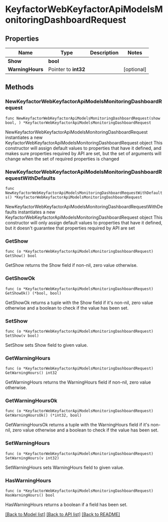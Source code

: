 # KeyfactorWebKeyfactorApiModelsMonitoringDashboardRequest

## Properties

Name | Type | Description | Notes
------------ | ------------- | ------------- | -------------
**Show** | **bool** |  | 
**WarningHours** | Pointer to **int32** |  | [optional] 

## Methods

### NewKeyfactorWebKeyfactorApiModelsMonitoringDashboardRequest

`func NewKeyfactorWebKeyfactorApiModelsMonitoringDashboardRequest(show bool, ) *KeyfactorWebKeyfactorApiModelsMonitoringDashboardRequest`

NewKeyfactorWebKeyfactorApiModelsMonitoringDashboardRequest instantiates a new KeyfactorWebKeyfactorApiModelsMonitoringDashboardRequest object
This constructor will assign default values to properties that have it defined,
and makes sure properties required by API are set, but the set of arguments
will change when the set of required properties is changed

### NewKeyfactorWebKeyfactorApiModelsMonitoringDashboardRequestWithDefaults

`func NewKeyfactorWebKeyfactorApiModelsMonitoringDashboardRequestWithDefaults() *KeyfactorWebKeyfactorApiModelsMonitoringDashboardRequest`

NewKeyfactorWebKeyfactorApiModelsMonitoringDashboardRequestWithDefaults instantiates a new KeyfactorWebKeyfactorApiModelsMonitoringDashboardRequest object
This constructor will only assign default values to properties that have it defined,
but it doesn't guarantee that properties required by API are set

### GetShow

`func (o *KeyfactorWebKeyfactorApiModelsMonitoringDashboardRequest) GetShow() bool`

GetShow returns the Show field if non-nil, zero value otherwise.

### GetShowOk

`func (o *KeyfactorWebKeyfactorApiModelsMonitoringDashboardRequest) GetShowOk() (*bool, bool)`

GetShowOk returns a tuple with the Show field if it's non-nil, zero value otherwise
and a boolean to check if the value has been set.

### SetShow

`func (o *KeyfactorWebKeyfactorApiModelsMonitoringDashboardRequest) SetShow(v bool)`

SetShow sets Show field to given value.


### GetWarningHours

`func (o *KeyfactorWebKeyfactorApiModelsMonitoringDashboardRequest) GetWarningHours() int32`

GetWarningHours returns the WarningHours field if non-nil, zero value otherwise.

### GetWarningHoursOk

`func (o *KeyfactorWebKeyfactorApiModelsMonitoringDashboardRequest) GetWarningHoursOk() (*int32, bool)`

GetWarningHoursOk returns a tuple with the WarningHours field if it's non-nil, zero value otherwise
and a boolean to check if the value has been set.

### SetWarningHours

`func (o *KeyfactorWebKeyfactorApiModelsMonitoringDashboardRequest) SetWarningHours(v int32)`

SetWarningHours sets WarningHours field to given value.

### HasWarningHours

`func (o *KeyfactorWebKeyfactorApiModelsMonitoringDashboardRequest) HasWarningHours() bool`

HasWarningHours returns a boolean if a field has been set.


[[Back to Model list]](../README.md#documentation-for-models) [[Back to API list]](../README.md#documentation-for-api-endpoints) [[Back to README]](../README.md)


